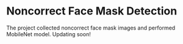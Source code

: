 # Noncorrect Face Mask Detection
The project collected noncorrect face mask images and performed MobileNet model.
Updating soon!
